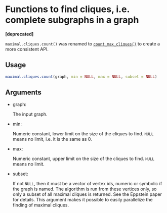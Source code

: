 # Functions to find cliques, i.e. complete subgraphs in a graph

**\[deprecated\]**

`maximal.cliques.count()` was renamed to
[`count_max_cliques()`](https://r.igraph.org/reference/cliques.md) to
create a more consistent API.

## Usage

``` r
maximal.cliques.count(graph, min = NULL, max = NULL, subset = NULL)
```

## Arguments

- graph:

  The input graph.

- min:

  Numeric constant, lower limit on the size of the cliques to find.
  `NULL` means no limit, i.e. it is the same as 0.

- max:

  Numeric constant, upper limit on the size of the cliques to find.
  `NULL` means no limit.

- subset:

  If not `NULL`, then it must be a vector of vertex ids, numeric or
  symbolic if the graph is named. The algorithm is run from these
  vertices only, so only a subset of all maximal cliques is returned.
  See the Eppstein paper for details. This argument makes it possible to
  easily parallelize the finding of maximal cliques.
